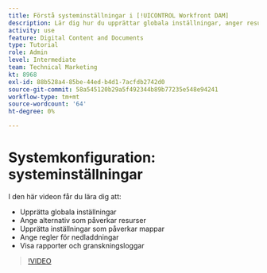 ```yaml
---
title: Förstå systeminställningar i [!UICONTROL Workfront DAM]
description: Lär dig hur du upprättar globala inställningar, anger resursalternativ, anger mappinställningar, gör hämtningsregler och visar rapporter och granskningsloggar i [!UICONTROL Workfront DAM].
activity: use
feature: Digital Content and Documents
type: Tutorial
role: Admin
level: Intermediate
team: Technical Marketing
kt: 8968
exl-id: 88b528a4-85be-44ed-b4d1-7acfdb2742d0
source-git-commit: 58a545120b29a5f492344b89b77235e548e94241
workflow-type: tm+mt
source-wordcount: '64'
ht-degree: 0%

---
```


# Systemkonfiguration: systeminställningar

I den här videon får du lära dig att:

* Upprätta globala inställningar
* Ange alternativ som påverkar resurser
* Upprätta inställningar som påverkar mappar
* Ange regler för nedladdningar
* Visa rapporter och granskningsloggar

>[!VIDEO](https://video.tv.adobe.com/v/335231/?quality=12)
